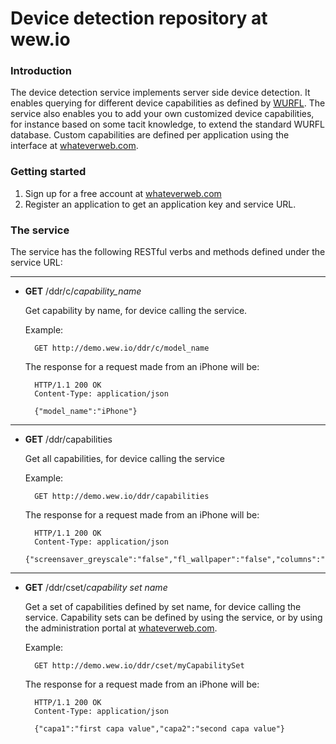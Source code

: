 # Device detection repository at wew.io

### Introduction
The device detection service implements server side device detection. It enables querying for different device capabilities as defined by [WURFL](http://wurfl.sourceforge.net).
The service also enables you to add your own customized device capabilities, for instance based on some tacit knowledge, to extend the standard WURFL database. Custom capabilities are defined per application using the interface at [whateverweb.com](http://whateverweb.com).

### Getting started
1. Sign up for a free account at [whateverweb.com](http://whateverweb.com/)
2. Register an application to get an application key and service URL.

### The service

The service has the following RESTful verbs and methods defined under the service URL:

---
* **GET** /ddr/c/*capability_name*

	Get capability by name, for device calling the service.  

	Example:

		GET http://demo.wew.io/ddr/c/model_name

	The response for a request made from an iPhone will be:

    	HTTP/1.1 200 OK
    	Content-Type: application/json
    	
    	{"model_name":"iPhone"}

---
* **GET** /ddr/capabilities

	Get all capabilities, for device calling the service

	Example:

		GET http://demo.wew.io/ddr/capabilities

	The response for a request made from an iPhone will be:

    	HTTP/1.1 200 OK
    	Content-Type: application/json
		{"screensaver_greyscale":"false","fl_wallpaper":"false","columns":"20","mms_xmf":"false","wta_phonebook":"false","viewport_supported":"true","mms_wml":"false","ringtone_directdownload_size_limit":"0","ringtone_xmf":"false",...}

---
* **GET** /ddr/cset/*capability set name*

	Get a set of capabilities defined by set name, for device calling the service. Capability sets can be defined by using the service, or by using the administration portal at [whateverweb.com](http://whateverweb.com).

	Example:

		GET http://demo.wew.io/ddr/cset/myCapabilitySet

	The response for a request made from an iPhone will be:

		HTTP/1.1 200 OK
		Content-Type: application/json

		{"capa1":"first capa value","capa2":"second capa value"}

